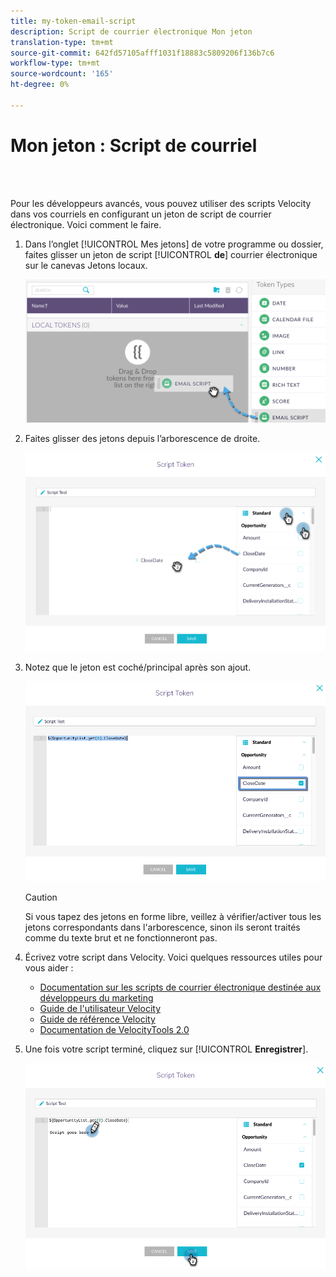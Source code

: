 ```yaml
---
title: my-token-email-script
description: Script de courrier électronique Mon jeton
translation-type: tm+mt
source-git-commit: 642fd57105afff1031f18883c5809206f136b7c6
workflow-type: tm+mt
source-wordcount: '165'
ht-degree: 0%

---
```



# Mon jeton : Script de courriel

<br> 

Pour les développeurs avancés, vous pouvez utiliser des scripts [](http://velocity.apache.org/engine/1.7/user-guide.html) Velocity dans vos courriels en configurant un jeton de script de courrier électronique. Voici comment le faire.

1. Dans l’onglet [!UICONTROL Mes jetons] de votre programme ou dossier, faites glisser un jeton de script [!UICONTROL **de**] courrier électronique sur le canevas Jetons  locaux.

   ![Image un](/help/sky/assets/my-tokens/my-token-email-script/my-token-email-script-1.png)

1. Faites glisser des jetons depuis l’arborescence de droite.

   ![Image 2](/help/sky/assets/my-tokens/my-token-email-script/my-token-email-script-2.png)

1. Notez que le jeton est coché/principal après son ajout.

   ![Image trois](/help/sky/assets/my-tokens/my-token-email-script/my-token-email-script-3.png)

   >[!CAUTION]
   >
   >Si vous tapez des jetons en forme libre, veillez à vérifier/activer tous les jetons correspondants dans l&#39;arborescence, sinon ils seront traités comme du texte brut et ne fonctionneront pas.

1. Écrivez votre script dans Velocity. Voici quelques ressources utiles pour vous aider :

   * [Documentation sur les scripts de courrier électronique destinée aux développeurs du marketing](http://developers.marketo.com/email-scripting/)
   * [Guide de l&#39;utilisateur Velocity](http://velocity.apache.org/engine/devel/user-guide.html)
   * [Guide de référence Velocity](http://velocity.apache.org/engine/devel/vtl-reference-guide.html)
   * [Documentation de VelocityTools 2.0](http://velocity.apache.org/tools/releases/2.0/javadoc/index.html)

1. Une fois votre script terminé, cliquez sur [!UICONTROL **Enregistrer**].

   ![Image 4](/help/sky/assets/my-tokens/my-token-email-script/my-token-email-script-4.png)
